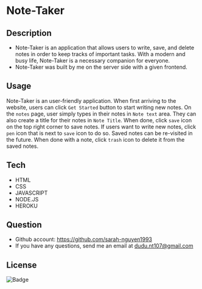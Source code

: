 # Note-Taker
## Description
* Note-Taker is an application that allows users to write, save, and delete notes in order to keep tracks of important tasks. With a modern and busy life, Note-Taker is a necessary companion for everyone. 
* Note-Taker was built by me on the server side with a given frontend.
## Usage
Note-Taker is an user-friendly application. When first arriving to the website, users can click `Get Started` button to start writing new notes. On the `notes` page, user simply types in their notes in `Note text` area. They can also create a title for their notes in `Note Title`. When done, click `save` icon on the top right corner to save notes. If users want to write new notes, click `pen` icon that is next to `save` icon to do so. Saved notes can be re-visited in the future. When done with a note, click `trash` icon to delete it from the saved notes. 
## Tech
* HTML
* CSS
* JAVASCRIPT
* NODE.JS
* HEROKU
## Question 
* Github account: https://github.com/sarah-nguyen1993
* If you have any questions, send me an email at dudu.nt107@gmail.com 
## License 
![Badge](https://img.shields.io/badge/license-MIT-green) 
